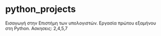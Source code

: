 # python_projects
Εισαγωγή στην Επιστήμη των υπολογιστών.
Εργασία πρώτου εξαμήνου στη Python.
Ασκησεις: 2,4,5,7
